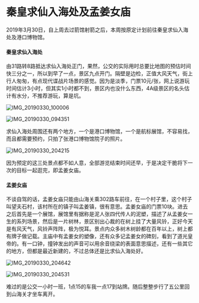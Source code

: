 # 秦皇求仙入海处及孟姜女庙


2019年3月30日，自上周去过箭馆射箭之后，本周按原定计划前往秦皇求仙入海处及港口博物馆。

#### 秦皇求仙入海处

由31路转8路抵达求仙入海处正门，果然，公交的实际用时总要比地图的预估时间快三分之一，所以到早了一点，景区九点开门。隔壁是边检，正值大风天气，街上行人匆匆，有点现代谍战片场景的感觉。因为是淡季，门票10元/张，网上说游玩时间估计3小时，但其实1小时都不到，景区内也没什么东西，4A级景区的名头估计有水分，不推荐游玩，算是坑。

![IMG_20190330_100006](https://user-images.githubusercontent.com/26682846/55277126-be265280-5337-11e9-8695-f0be934edfb7.png)

![IMG_20190330_094351](https://user-images.githubusercontent.com/26682846/55277163-12313700-5338-11e9-957a-006334f5d29a.png)

求仙入海处周围还有两个地方，一个是港口博物馆，一个是航标展馆，不容易找，而且都需要预约，只拍了张港口博物馆院子的照片。

![IMG_20190330_204215](https://user-images.githubusercontent.com/26682846/55277193-43aa0280-5338-11e9-8370-fa84b31a8411.png)

因为预定的这三处景点都不如人意，全部游览结束时间还早，于是决定干脆将下一次的目标一起逛完，即孟姜女庙。

#### 孟姜女庙

不谈自驾的话，孟姜女庙只能由山海关乘302路车前往，在一个村子里，这个村子叫望夫石村，该村所在的镇子叫孟姜镇，很有意思。孟姜女庙的门票10块。进去之后首先是一个展馆，展馆里有据称是泥人张四代传人的泥塑，描述了从孟姜女一生的系列场景，然后是一片树林，景区别出心裁的在树上挂了大量风铃，正好今天是有风天气，风铃声阵阵，极为悦耳。景点内众多树木树龄都在百年以上，树上都有牌子做记载。主庙中有孟姜女的塑像，还有众多记孟姜女的碑刻，看到了道光皇帝的。有一口钟，撞钟发出的声音可以用余音绕梁的表面意思描述，还有一些其它的地方，但都是最近新建的，不过总体还是比求仙入海处好。

![IMG_20190330_204642](https://user-images.githubusercontent.com/26682846/55277213-7c49dc00-5338-11e9-9f2b-8fb2b5b068f1.png)

![IMG_20190330_204531](https://user-images.githubusercontent.com/26682846/55277231-b0bd9800-5338-11e9-830a-342a17fbffac.png)

难过的是公交一小时一班，1点15的车我一点17到站牌。随后整整步行了五公里回到山海关才坐车离开。
